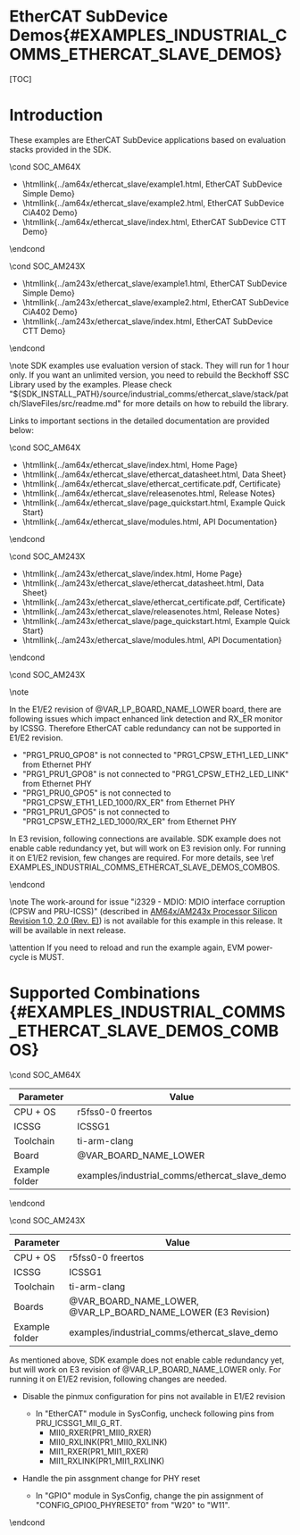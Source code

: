 # EtherCAT SubDevice Demos{#EXAMPLES_INDUSTRIAL_COMMS_ETHERCAT_SLAVE_DEMOS}

[TOC]

# Introduction

These examples are EtherCAT SubDevice applications based on evaluation stacks provided in the SDK.

\cond SOC_AM64X

- \htmllink{../am64x/ethercat_slave/example1.html, EtherCAT SubDevice Simple Demo}
- \htmllink{../am64x/ethercat_slave/example2.html, EtherCAT SubDevice CiA402 Demo}
- \htmllink{../am64x/ethercat_slave/index.html, EtherCAT SubDevice CTT Demo}


\endcond

\cond SOC_AM243X

- \htmllink{../am243x/ethercat_slave/example1.html, EtherCAT SubDevice Simple Demo}
- \htmllink{../am243x/ethercat_slave/example2.html, EtherCAT SubDevice CiA402 Demo}
- \htmllink{../am243x/ethercat_slave/index.html, EtherCAT SubDevice CTT Demo}

\endcond

\note SDK examples use evaluation version of stack. They will run for 1 hour only. If you want an unlimited version, you need to rebuild the Beckhoff SSC Library used by the examples. Please check "${SDK_INSTALL_PATH}/source/industrial_comms/ethercat_slave/stack/patch/SlaveFiles/src/readme.md" for more details on how to rebuild the library.

Links to important sections in the detailed documentation are provided below:

\cond SOC_AM64X

- \htmllink{../am64x/ethercat_slave/index.html, Home Page}
- \htmllink{../am64x/ethercat_slave/ethercat_datasheet.html, Data Sheet}
- \htmllink{../am64x/ethercat_slave/ethercat_certificate.pdf, Certificate}
- \htmllink{../am64x/ethercat_slave/releasenotes.html, Release Notes}
- \htmllink{../am64x/ethercat_slave/page_quickstart.html, Example Quick Start}
- \htmllink{../am64x/ethercat_slave/modules.html, API Documentation}

\endcond

\cond SOC_AM243X

- \htmllink{../am243x/ethercat_slave/index.html, Home Page}
- \htmllink{../am243x/ethercat_slave/ethercat_datasheet.html, Data Sheet}
- \htmllink{../am243x/ethercat_slave/ethercat_certificate.pdf, Certificate}
- \htmllink{../am243x/ethercat_slave/releasenotes.html, Release Notes}
- \htmllink{../am243x/ethercat_slave/page_quickstart.html, Example Quick Start}
- \htmllink{../am243x/ethercat_slave/modules.html, API Documentation}

\endcond

\cond SOC_AM243X

\note

 In the E1/E2 revision of @VAR_LP_BOARD_NAME_LOWER board, there are following issues which impact enhanced link detection and RX_ER monitor by ICSSG. Therefore EtherCAT cable redundancy can not be supported in E1/E2 revision.
 - "PRG1_PRU0_GPO8" is not connected to "PRG1_CPSW_ETH1_LED_LINK" from Ethernet PHY
 - "PRG1_PRU1_GPO8" is not connected to "PRG1_CPSW_ETH2_LED_LINK" from Ethernet PHY
 - "PRG1_PRU0_GPO5" is not connected to "PRG1_CPSW_ETH1_LED_1000/RX_ER" from Ethernet PHY
 - "PRG1_PRU1_GPO5" is not connected to "PRG1_CPSW_ETH2_LED_1000/RX_ER" from Ethernet PHY

 In E3 revision, following connections are available. SDK example does not enable cable redundancy yet, but will work on E3 revision only. For running it on E1/E2 revision, few changes are required. For more details, see \ref EXAMPLES_INDUSTRIAL_COMMS_ETHERCAT_SLAVE_DEMOS_COMBOS.

\endcond

\note The work-around for issue "i2329 - MDIO: MDIO interface corruption (CPSW and PRU-ICSS)" (described in <a href="https://www.ti.com/lit/er/sprz457e/sprz457e.pdf">AM64x/AM243x Processor Silicon Revision 1.0, 2.0 (Rev. E)</a>) is not available for this example in this release. It will be available in next release.

\attention If you need to reload and run the example again, EVM power-cycle is MUST.

# Supported Combinations {#EXAMPLES_INDUSTRIAL_COMMS_ETHERCAT_SLAVE_DEMOS_COMBOS}

\cond SOC_AM64X

 Parameter      | Value
 ---------------|-----------
 CPU + OS       | r5fss0-0 freertos
 ICSSG          | ICSSG1
 Toolchain      | ti-arm-clang
 Board          | @VAR_BOARD_NAME_LOWER
 Example folder | examples/industrial_comms/ethercat_slave_demo

\endcond

\cond SOC_AM243X

 Parameter      | Value
 ---------------|-----------
 CPU + OS       | r5fss0-0 freertos
 ICSSG          | ICSSG1
 Toolchain      | ti-arm-clang
 Boards         | @VAR_BOARD_NAME_LOWER, @VAR_LP_BOARD_NAME_LOWER (E3 Revision)
 Example folder | examples/industrial_comms/ethercat_slave_demo


As mentioned above, SDK example does not enable cable redundancy yet, but will work on E3 revision of @VAR_LP_BOARD_NAME_LOWER only. For running it on E1/E2 revision, following changes are needed.

- Disable the pinmux configuration for pins not available in E1/E2 revision
    - In "EtherCAT" module in SysConfig, uncheck following pins from PRU_ICSSG1_MII_G_RT.
        - MII0_RXER(PR1_MII0_RXER)
        - MII0_RXLINK(PR1_MII0_RXLINK)
        - MII1_RXER(PR1_MII1_RXER)
        - MII1_RXLINK(PR1_MII1_RXLINK)

- Handle the pin assgnment change for PHY reset
    - In "GPIO" module in SysConfig, change the pin assignment of "CONFIG_GPIO0_PHYRESET0" from "W20" to "W11".

\endcond


